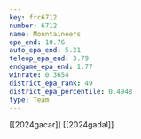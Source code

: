 ```yaml
---
key: frc6712
number: 6712
name: Mountaineers
epa_end: 10.76
auto_epa_end: 5.21
teleop_epa_end: 3.79
endgame_epa_end: 1.77
winrate: 0.3654
district_epa_rank: 49
district_epa_percentile: 0.4948
type: Team
---
```

[[2024gacar]]
[[2024gadal]]
